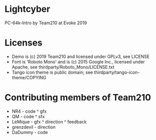 # Lightcyber
PC-64k-Intro by Team210 at Evoke 2019

# Licenses
- Demo is (c) 2019 Team210 and licensed under GPLv3, see LICENSE
- Font is 'Roboto Mono' and is (c) 2015 Google Inc., licensed under Apache, see thirdparty/Roboto_Mono/LICENSE.txt
- Tango icon theme is public domain; see thirdparty/tango-icon-theme/COPYING

# Contributing members of Team210
- NR4 - code ^ gfx
- QM - code ^ sfx
- LeMique - gfx ^ direction ^ feedback
- grenzdevil - direction
- DaDummy - code
